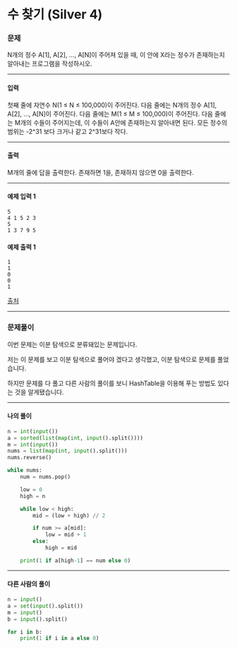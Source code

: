# 수 찾기 (Silver 4)

### 문제

N개의 정수 A\[1], A\[2], …, A\[N]이 주어져 있을 때, 이 안에 X라는 정수가 존재하는지 알아내는 프로그램을 작성하시오.

---

#### 입력

첫째 줄에 자연수 N(1 ≤ N ≤ 100,000)이 주어진다. 다음 줄에는 N개의 정수 A\[1], A\[2], …, A\[N]이 주어진다. 다음 줄에는 M(1 ≤ M ≤ 100,000)이 주어진다. 다음 줄에는 M개의 수들이 주어지는데, 이 수들이 A안에 존재하는지 알아내면 된다. 모든 정수의 범위는 -2^31 보다 크거나 같고 2^31보다 작다.

---

#### 출력

M개의 줄에 답을 출력한다. 존재하면 1을, 존재하지 않으면 0을 출력한다.

---

#### 예제 입력 1
~~~
5
4 1 5 2 3
5
1 3 7 9 5
~~~

#### 예제 출력 1
~~~
1
1
0
0
1
~~~

[출처](https://www.acmicpc.net/problem/1920)

---

### 문제풀이

이번 문제는 이분 탐색으로 분류돼있는 문제입니다.   

저는 이 문제를 보고 이분 탐색으로 풀어야 겠다고 생각했고, 이분 탐색으로 문제를 풀었습니다.   

하지만 문제를 다 풀고 다른 사람의 풀이를 보니 HashTable을 이용해 푸는 방법도 있다는 것을 알게됐습니다.   

---

#### 나의 풀이

~~~python
n = int(input())
a = sorted(list(map(int, input().split())))
m = int(input())
nums = list(map(int, input().split()))
nums.reverse()

while nums:
    num = nums.pop()

    low = 0
    high = n

    while low < high:
        mid = (low + high) // 2

        if num >= a[mid]:
            low = mid + 1
        else:
            high = mid

    print(1 if a[high-1] == num else 0)
~~~

---

#### 다른 사람의 풀이

~~~python
n = input()
a = set(input().split())
m = input()
b = input().split()

for i in b:
    print(1 if i in a else 0)
~~~
